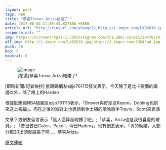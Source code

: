 ```yaml
---
layout: post
tags: NBA
title: "恭喜Trevor Ariza結婚了!"
date: 2017-08-03 11:09:44.837186 +0800
article_url: "http://tinyurl.com/y9axqrl2;http://i.imgur.com/LkB2O10.jpg;http://i.imgur.com/13K4Fud.jpg;http://i.imgur.com/n6fryfy.jpg;http://i.imgur.com/qp0vn9r.jpg;http://i.imgur.com/V5hqdmb.jpg;http://i.imgur.com/URxqlZJ.jpg;http://tinyurl.com/y9hjccec;http://tinyurl.com/y86hpf6z;http://tinyurl.com/yahas3ed;http://tinyurl.com/yb78nkfb"
response_url: ""
img: https://scontent-tpe1-1.cdninstagram.com/t51.2885-15/e15/20478724_330014804105947_4746010665343254528_n.jpg
all_img: http://i.imgur.com/LkB2O10.jpg;http://i.imgur.com/13K4Fud.jpg;http://i.imgur.com/n6fryfy.jpg;http://i.imgur.com/qp0vn9r.jpg;http://i.imgur.com/V5hqdmb.jpg;http://i.imgur.com/URxqlZJ.jpg
push: 38
boo: 3
neutral: 8
---
```


<figure>
<img src="https://scontent-tpe1-1.cdninstagram.com/t51.2885-15/e15/20478724_330014804105947_4746010665343254528_n.jpg" alt="image">
<figcaption>
[花邊]恭喜Trevor Ariza結婚了!
</figcaption>
</figure>



[即時新聞/記者快抄] 批踢踢網友ejijo761115發文表示，今天除了是北卡獵鷹的婚禮以外，除了隊上的Harden

根據批踢踢NBA板網友ejijo761115表示，「Brewer與好朋友Keyon，Dooling也前來送上祝福」。而在之後的派對上也邀請到休士頓的嘻哈歌手Travis，Scott來表演

文章下方網友留言表示「黑人這算超晚婚了吧」;「恭喜，Ariza也是我很喜愛的球員」; 「昔日昔日Cater，Paker，今日Haden」。也有網友表示，「真的晚婚，大部分都20出頭就結婚了吧...，恭喜Ariza」

<a href = "https://www.ptt.cc/bbs/NBA/M.1501426922.A.CFD.html">原文連結</a>

